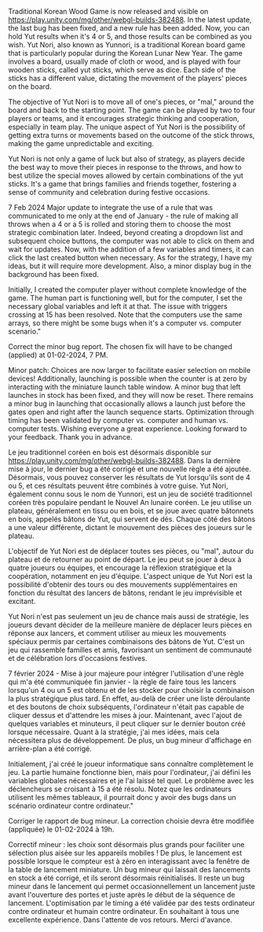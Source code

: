 Traditional Korean Wood Game is now released and visible on https://play.unity.com/mg/other/webgl-builds-382488. In the latest update, the last bug has been fixed, and a new rule has been added. Now, you can hold Yut results when it's 4 or 5, and those results can be combined as you wish. Yut Nori, also known as Yunnori, is a traditional Korean board game that is particularly popular during the Korean Lunar New Year. The game involves a board, usually made of cloth or wood, and is played with four wooden sticks, called yut sticks, which serve as dice. Each side of the sticks has a different value, dictating the movement of the players' pieces on the board.

The objective of Yut Nori is to move all of one's pieces, or "mal," around the board and back to the starting point. The game can be played by two to four players or teams, and it encourages strategic thinking and cooperation, especially in team play. The unique aspect of Yut Nori is the possibility of getting extra turns or movements based on the outcome of the stick throws, making the game unpredictable and exciting.

Yut Nori is not only a game of luck but also of strategy, as players decide the best way to move their pieces in response to the throws, and how to best utilize the special moves allowed by certain combinations of the yut sticks. It's a game that brings families and friends together, fostering a sense of community and celebration during festive occasions.

7 Feb 2024 Major update to integrate the use of a rule that was communicated to me only at the end of January - the rule of making all throws when a 4 or a 5 is rolled and storing them to choose the most strategic combination later. Indeed, beyond creating a dropdown list and subsequent choice buttons, the computer was not able to click on them and wait for updates. Now, with the addition of a few variables and timers, it can click the last created button when necessary. As for the strategy, I have my ideas, but it will require more development. Also, a minor display bug in the background has been fixed.

Initially, I created the computer player without complete knowledge of the game. The human part is functioning well, but for the computer, I set the necessary global variables and left it at that. The issue with triggers crossing at 15 has been resolved. Note that the computers use the same arrays, so there might be some bugs when it's a computer vs. computer scenario."

Correct the minor bug report. The chosen fix will have to be changed (applied) at 01-02-2024, 7 PM.

Minor patch: Choices are now larger to facilitate easier selection on mobile devices! Additionally, launching is possible when the counter is at zero by interacting with the miniature launch table window. A minor bug that left launches in stock has been fixed, and they will now be reset. There remains a minor bug in launching that occasionally allows a launch just before the gates open and right after the launch sequence starts. Optimization through timing has been validated by computer vs. computer and human vs. computer tests. Wishing everyone a great experience. Looking forward to your feedback. Thank you in advance.

Le jeu traditionnel coréen en bois est désormais disponible sur https://play.unity.com/mg/other/webgl-builds-382488. Dans la dernière mise à jour, le dernier bug a été corrigé et une nouvelle règle a été ajoutée. Désormais, vous pouvez conserver les résultats de Yut lorsqu'ils sont de 4 ou 5, et ces résultats peuvent être combinés à votre guise. Yut Nori, également connu sous le nom de Yunnori, est un jeu de société traditionnel coréen très populaire pendant le Nouvel An lunaire coréen. Le jeu utilise un plateau, généralement en tissu ou en bois, et se joue avec quatre bâtonnets en bois, appelés bâtons de Yut, qui servent de dés. Chaque côté des bâtons a une valeur différente, dictant le mouvement des pièces des joueurs sur le plateau.

L'objectif de Yut Nori est de déplacer toutes ses pièces, ou "mal", autour du plateau et de retourner au point de départ. Le jeu peut se jouer à deux à quatre joueurs ou équipes, et encourage la réflexion stratégique et la coopération, notamment en jeu d'équipe. L'aspect unique de Yut Nori est la possibilité d'obtenir des tours ou des mouvements supplémentaires en fonction du résultat des lancers de bâtons, rendant le jeu imprévisible et excitant.

Yut Nori n'est pas seulement un jeu de chance mais aussi de stratégie, les joueurs devant décider de la meilleure manière de déplacer leurs pièces en réponse aux lancers, et comment utiliser au mieux les mouvements spéciaux permis par certaines combinaisons des bâtons de Yut. C'est un jeu qui rassemble familles et amis, favorisant un sentiment de communauté et de célébration lors d'occasions festives.

7 février 2024 - Mise à jour majeure pour intégrer l'utilisation d'une règle qui m'a été communiquée fin janvier - la règle de faire tous les lancers lorsqu'un 4 ou un 5 est obtenu et de les stocker pour choisir la combinaison la plus stratégique plus tard. En effet, au-delà de créer une liste déroulante et des boutons de choix subséquents, l'ordinateur n'était pas capable de cliquer dessus et d'attendre les mises à jour. Maintenant, avec l'ajout de quelques variables et minuteurs, il peut cliquer sur le dernier bouton créé lorsque nécessaire. Quant à la stratégie, j'ai mes idées, mais cela nécessitera plus de développement. De plus, un bug mineur d'affichage en arrière-plan a été corrigé.

Initialement, j'ai créé le joueur informatique sans connaître complètement le jeu. La partie humaine fonctionne bien, mais pour l'ordinateur, j'ai défini les variables globales nécessaires et je l'ai laissé tel quel. Le problème avec les déclencheurs se croisant à 15 a été résolu. Notez que les ordinateurs utilisent les mêmes tableaux, il pourrait donc y avoir des bugs dans un scénario ordinateur contre ordinateur."

Corriger le rapport de bug mineur. La correction choisie devra être modifiée (appliquée) le 01-02-2024 à 19h.

Correctif mineur : les choix sont désormais plus grands pour faciliter une sélection plus aisée sur les appareils mobiles ! De plus, le lancement est possible lorsque le compteur est à zéro en interagissant avec la fenêtre de la table de lancement miniature. Un bug mineur qui laissait des lancements en stock a été corrigé, et ils seront désormais réinitialisés. Il reste un bug mineur dans le lancement qui permet occasionnellement un lancement juste avant l'ouverture des portes et juste après le début de la séquence de lancement. L'optimisation par le timing a été validée par des tests ordinateur contre ordinateur et humain contre ordinateur. En souhaitant à tous une excellente expérience. Dans l'attente de vos retours. Merci d'avance.
